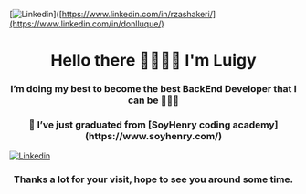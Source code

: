 <div align="left">

[![Linkedin](https://img.shields.io/badge/LuisLuque-%231DA1F2.svg?style=for-the-badge&logo=Linkedin&logoColor=white)]([https://www.linkedin.com/in/rzashakeri/](https://www.linkedin.com/in/donlluque/)

 
</div>  

 <h1 align="center">Hello there 🤜🏼🤛🏼 I'm Luigy</h1>
 <h3 align="center">I’m doing my best to become the best BackEnd Developer that I can be 👨🏼‍💻</h3>
 <h3 align="center">🤯 I’ve just graduated from [SoyHenry coding academy](https://www.soyhenry.com/)</h3>

[![Linkedin](https://img.shields.io/badge/rzashakeri-%231DA1F2.svg?style=for-the-badge&logo=Linkedin&logoColor=white)](www.linkedin.com/in/donlluque/)

<h3 align="center">Thanks a lot for your visit, hope to see you around some time.</h3>
